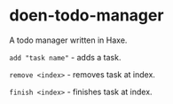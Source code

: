 # doen-todo-manager
A todo manager written in Haxe.

`add "task name"` - adds a task.

`remove <index>` - removes task at index.

`finish <index>` - finishes task at index.
